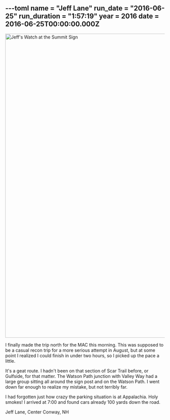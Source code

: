 ---toml
name = "Jeff Lane"
run_date = "2016-06-25"
run_duration = "1:57:19"
year = 2016
date = 2016-06-25T00:00:00.000Z
---
<img src="/assets/images/uploads/lane.jpg" alt="Jeff's Watch at the Summit Sign" width="1280" height="960">

I finally made the trip north for the MAC this morning. This was supposed to be a casual recon trip for a more serious attempt in August, but at some point I realized I could finish in under two hours, so I picked up the pace a little.

It's a geat route. I hadn't been on that section of Scar Trail before, or Gulfside, for that matter. The Watson Path junction with Valley Way had a large group sitting all around the sign post and on the Watson Path. I went down far enough to realize my mistake, but not terribly far.

I had forgotten just how crazy the parking situation is at Appalachia. Holy smokes! I arrived at 7:00 and found cars already 100 yards down the road.

Jeff Lane, Center Conway, NH




